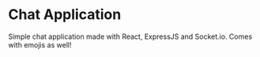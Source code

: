 # Chat Application
Simple chat application made with React, ExpressJS and Socket.io. Comes with emojis as well!
